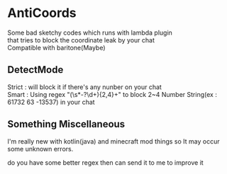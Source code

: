 # AntiCoords
Some bad sketchy codes which runs with lambda plugin\
that tries to block the coordinate leak by your chat\
Compatible with baritone(Maybe)
## DetectMode
Strict : will block it if there's any nunber on your chat\
Smart : Using regex "(\s*-?\d+){2,4}+" to block 2~4 Number String(ex : 61732 63 -13537) in your chat
## Something Miscellaneous
I'm really new with kotlin(java) and minecraft mod things so It may occur some unknown errors.

do you have some better regex then can send it to me to improve it